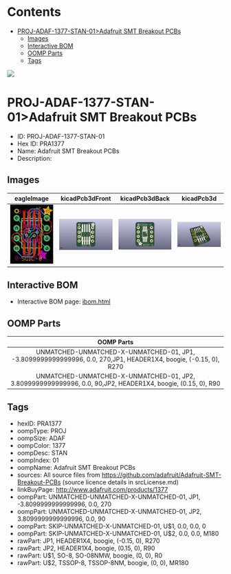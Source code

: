 



Contents
========

* [PROJ-ADAF-1377-STAN-01>Adafruit SMT Breakout PCBs](#proj-adaf-1377-stan-01adafruit-smt-breakout-pcbs)
	* [Images](#images)
	* [Interactive BOM](#interactive-bom)
	* [OOMP Parts](#oomp-parts)
	* [Tags](#tags)
  
![][im]
# PROJ-ADAF-1377-STAN-01>Adafruit SMT Breakout PCBs

- ID: PROJ-ADAF-1377-STAN-01
- Hex ID: PRA1377
- Name: Adafruit SMT Breakout PCBs
- Description: 

## Images
  
  

|eagleImage|kicadPcb3dFront|kicadPcb3dBack|kicadPcb3d|
| :---: | :---: | :---: | :---: |
|[![eagleImage](eagleImage_140.png)](eagleImage_600.png)|[![kicadPcb3dFront](kicadPcb3dFront_140.png)](kicadPcb3dFront_600.png)|[![kicadPcb3dBack](kicadPcb3dBack_140.png)](kicadPcb3dBack_600.png)|[![kicadPcb3d](kicadPcb3d_140.png)](kicadPcb3d_600.png)|

## Interactive BOM

- Interactive BOM page: [ibom.html](kicad/bom/ibom.html)

## OOMP Parts
  

|OOMP Parts|
| :---: |
|UNMATCHED-UNMATCHED-X-UNMATCHED-01, JP1, -3.8099999999999996, 0.0, 270,JP1, HEADER1X4, boogie, (-0.15, 0), R270|
|UNMATCHED-UNMATCHED-X-UNMATCHED-01, JP2, 3.8099999999999996, 0.0, 90,JP2, HEADER1X4, boogie, (0.15, 0), R90|

## Tags

- hexID: PRA1377
- oompType: PROJ
- oompSize: ADAF
- oompColor: 1377
- oompDesc: STAN
- oompIndex: 01
- oompName: Adafruit SMT Breakout PCBs
- sources: All source files from https://github.com/adafruit/Adafruit-SMT-Breakout-PCBs (source licence details in srcLicense.md)
- linkBuyPage: http://www.adafruit.com/products/1377
- oompPart: UNMATCHED-UNMATCHED-X-UNMATCHED-01, JP1, -3.8099999999999996, 0.0, 270
- oompPart: UNMATCHED-UNMATCHED-X-UNMATCHED-01, JP2, 3.8099999999999996, 0.0, 90
- oompPart: SKIP-UNMATCHED-X-UNMATCHED-01, U$1, 0.0, 0.0, 0
- oompPart: SKIP-UNMATCHED-X-UNMATCHED-01, U$2, 0.0, 0.0, M180
- rawPart: JP1, HEADER1X4, boogie, (-0.15, 0), R270
- rawPart: JP2, HEADER1X4, boogie, (0.15, 0), R90
- rawPart: U$1, SO-8, SO-08NMW, boogie, (0, 0), R0
- rawPart: U$2, TSSOP-8, TSSOP-8NM, boogie, (0, 0), MR180



[im]: kicadPcb3d_450.png
